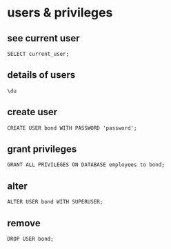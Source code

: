 # users & privileges

## see current user
```
SELECT current_user;
```

## details of users
```
\du
```

## create user
```
CREATE USER bond WITH PASSWORD 'password';
```

## grant privileges
```
GRANT ALL PRIVILEGES ON DATABASE employees to bond;
```

## alter
```
ALTER USER bond WITH SUPERUSER;
```

## remove
```
DROP USER bond;
```